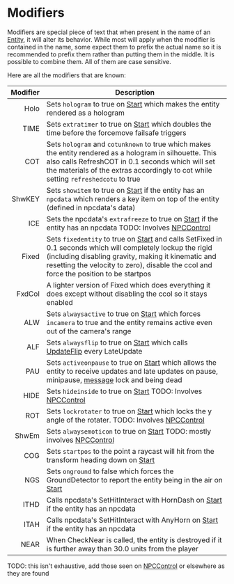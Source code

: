 # Modifiers

Modifiers are special piece of text that when present in the name of an [Entity](../Entity.md), it will alter its behavior. While most will apply when the modifier is contained in the name, some expect them to prefix the actual name so it is recommended to prefix them rather than putting them in the middle. It is possible to combine them. All of them are case sensitive.

Here are all the modifiers that are known:

|Modifier|Description|
|--------:|-----------|
|Holo|Sets `hologram` to true on [Start](Start.md) which makes the entity rendered as a hologram|
|TIME|Sets `extratimer` to true on [Start](Start.md) which doubles the time before the forcemove failsafe triggers|
|COT|Sets `hologram` and `cotunknown` to true which makes the entity rendered as a hologram in silhouette. This also calls RefreshCOT in 0.1 seconds which will set the materials of the extras accordingly to cot while setting `refreshedcotu` to true|
|ShwKEY|Sets `showitem` to true on [Start](Start.md) if the entity has an `npcdata` which renders a key item on top of the entity (defined in npcdata's data)|
|ICE|Sets the npcdata's `extrafreeze` to true on [Start](Start.md) if the entity has an npcdata TODO: Involves [NPCControl](../NPCControl/NPCControl.md)|
|Fixed|Sets `fixedentity` to true on [Start](Start.md) and calls SetFixed in 0.1 seconds which will completely lockup the rigid (including disabling gravity, making it kinematic and resetting the velocity to zero), disable the ccol and force the position to be startpos|
|FxdCol|A lighter version of Fixed which does everything it does except without disabling the ccol so it stays enabled|
|ALW|Sets `alwaysactive` to true on [Start](Start.md) which forces `incamera` to true and the entity remains active even out of the camera's range|
|ALF|Sets `alwaysflip` to true on [Start](Start.md) which calls [UpdateFlip](Update%20process/UpdateFlip.md) every LateUpdate|
|PAU|Sets `activeonpause` to true on [Start](Start.md) which allows the entity to receive updates and late updates on pause, minipause, [message](../../SetText/Global%20vars%20used/message.md) lock and being dead|
|HIDE|Sets `hideinside` to true on [Start](Start.md) TODO: Involves [NPCControl](../NPCControl/NPCControl.md)|
|ROT|Sets `lockrotater` to true on [Start](Start.md) which locks the y angle of the rotater. TODO: Involves [NPCControl](../NPCControl/NPCControl.md)|
|ShwEm|Sets `alwaysemoticon` to true on [Start](Start.md) TODO: mostly involves [NPCControl](../NPCControl/NPCControl.md)|
|COG|Sets `startpos` to the point a raycast will hit from the transform heading down on [Start](Start.md)|
|NGS|Sets `onground` to false which forces the GroundDetector to report the entity being in the air on [Start](Start.md)|
|ITHD|Calls npcdata's SetHitInteract with HornDash on [Start](Start.md) if the entity has an npcdata|
|ITAH|Calls npcdata's SetHitInteract with AnyHorn on [Start](Start.md) if the entity has an npcdata|
|NEAR|When CheckNear is called, the entity is destroyed if it is further away than 30.0 units from the player|

TODO: this isn't exhaustive, add those seen on [NPCControl](../NPCControl/NPCControl.md) or elsewhere as they are found
